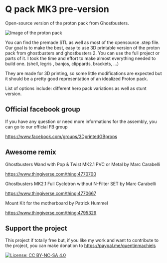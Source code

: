 # Q pack MK3 pre-version
Open-source version of the proton pack from Ghostbusters.

![Image of the proton pack](https://github.com/mr-kiou/q-pack/blob/master/protonpack_screenshoot.jpg)

You can find the premade STL as well as most of the opensource .step file.
Our goal is to make the best, easy to use 3D printable version of the proton pack from ghostbusters and ghostbusters 2.
You can use the full project or parts of it.
I took the time and effort to make almost everything needed to build one. (shell, legris , banjos, clippards, brackets, ...)


They are made for 3D printing, so some little modifications are expected but it should be a pretty good representation of an idealized Proton pack.


List of options include: different hero pack variations as well as stunt version.

## Official facebook group
If you have any question or need more informations for the assembly, you can go to our official FB group

https://www.facebook.com/groups/3DprintedGBprops

        
## Awesome remix
Ghostbusters Wand with Pop & Twist MK2.1 PVC or Metal by Marc Carabelli

https://www.thingiverse.com/thing:4770700

Ghostbusters MK2.1 Full Cyclotron without N-Filter SET by Marc Carabelli

https://www.thingiverse.com/thing:4770667

Mount Kit for the motherboard by Patrick Hummel

https://www.thingiverse.com/thing:4795329

## Support the project

This project if totally free but, if you like my work and want to contribute to the project, you can  make donation to
https://paypal.me/quentinmachiels
        
[![License: CC BY-NC-SA 4.0](https://licensebuttons.net/l/by-nc-sa/4.0/80x15.png)](https://creativecommons.org/licenses/by-nc-sa/4.0/)


